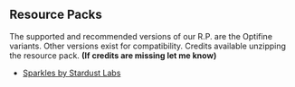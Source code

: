 ## **Resource Packs**
The supported and recommended versions of our R.P. are the Optifine variants. Other versions exist for compatibility.
Credits available unzipping the resource pack. **\(If credits are missing let me know\)**

- [Sparkles by Stardust Labs](https://modrinth.com/resourcepack/sparkles?version=1.21)